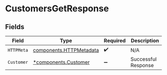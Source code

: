 # CustomersGetResponse


## Fields

| Field                                                              | Type                                                               | Required                                                           | Description                                                        |
| ------------------------------------------------------------------ | ------------------------------------------------------------------ | ------------------------------------------------------------------ | ------------------------------------------------------------------ |
| `HTTPMeta`                                                         | [components.HTTPMetadata](../../models/components/httpmetadata.md) | :heavy_check_mark:                                                 | N/A                                                                |
| `Customer`                                                         | [*components.Customer](../../models/components/customer.md)        | :heavy_minus_sign:                                                 | Successful Response                                                |